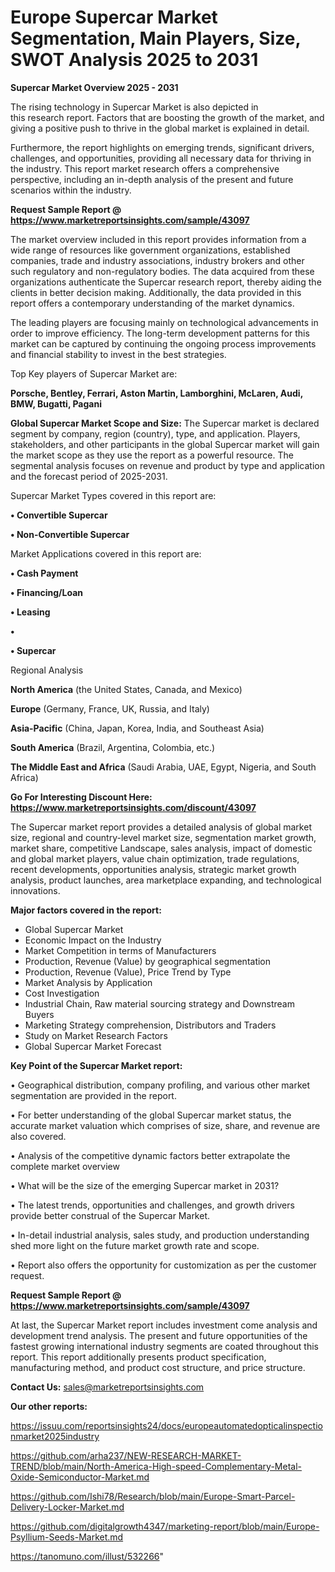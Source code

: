 # Europe Supercar Market Segmentation, Main Players, Size, SWOT Analysis 2025 to 2031

<Strong> Supercar Market Overview 2025 - 2031</strong>

The rising technology in Supercar Market is also depicted in this research report. Factors that are boosting the growth of the market, and giving a positive push to thrive in the global market is explained in detail.

Furthermore, the report highlights on emerging trends, significant drivers, challenges, and opportunities, providing all necessary data for thriving in the industry. This report market research offers a comprehensive perspective, including an in-depth analysis of the present and future scenarios within the industry.

<strong>Request Sample Report @ <a href=https://www.marketreportsinsights.com/sample/43097>https://www.marketreportsinsights.com/sample/43097</a></strong>

The market overview included in this report provides information from a wide range of resources like government organizations, established companies, trade and industry associations, industry brokers and other such regulatory and non-regulatory bodies. The data acquired from these organizations authenticate the Supercar research report, thereby aiding the clients in better decision making. Additionally, the data provided in this report offers a contemporary understanding of the market dynamics.

The leading players are focusing mainly on technological advancements in order to improve efficiency. The long-term development patterns for this market can be captured by continuing the ongoing process improvements and financial stability to invest in the best strategies.

Top Key players of Supercar Market are:

<strong>Porsche, Bentley, Ferrari, Aston Martin, Lamborghini, McLaren, Audi, BMW, Bugatti, Pagani</strong>

<strong><b>Global Supercar Market Scope and Size:</b></strong>
The Supercar market is declared segment by company, region (country), type, and application. Players, stakeholders, and other participants in the global Supercar market will gain the market scope as they use the report as a powerful resource. The segmental analysis focuses on revenue and product by type and application and the forecast period of 2025-2031.

Supercar Market Types covered in this report are:

<strong>•  Convertible Supercar

•  Non-Convertible Supercar</strong>

Market Applications covered in this report are:

<strong>•  Cash Payment

•  Financing/Loan

•  Leasing

•  

•  Supercar</strong> 

Regional Analysis

<strong>North America</strong> (the United States, Canada, and Mexico)

<strong>Europe</strong> (Germany, France, UK, Russia, and Italy)

<strong>Asia-Pacific</strong> (China, Japan, Korea, India, and Southeast Asia)

<strong>South America</strong> (Brazil, Argentina, Colombia, etc.)

<strong>The Middle East and Africa</strong> (Saudi Arabia, UAE, Egypt, Nigeria, and South Africa)

<strong>Go For Interesting Discount Here: <a href=https://www.marketreportsinsights.com/discount/43097>https://www.marketreportsinsights.com/discount/43097</a></strong>

The Supercar market report provides a detailed analysis of global market size, regional and country-level market size, segmentation market growth, market share, competitive Landscape, sales analysis, impact of domestic and global market players, value chain optimization, trade regulations, recent developments, opportunities analysis, strategic market growth analysis, product launches, area marketplace expanding, and technological innovations.

<strong><b>Major factors covered in the report:</b></strong>
<ul>
  <li>Global Supercar Market </li>
  <li>Economic Impact on the Industry</li>
  <li>Market Competition in terms of Manufacturers</li>
  <li>Production, Revenue (Value) by geographical segmentation</li>
  <li>Production, Revenue (Value), Price Trend by Type</li>
  <li>Market Analysis by Application</li>
  <li>Cost Investigation</li>
  <li>Industrial Chain, Raw material sourcing strategy and Downstream Buyers</li>
  <li>Marketing Strategy comprehension, Distributors and Traders</li>
  <li>Study on Market Research Factors</li>
  <li>Global Supercar Market Forecast</li>
</ul>

<strong><b>Key Point of the Supercar Market report:</b></strong>

• Geographical distribution, company profiling, and various other market segmentation are provided in the report.

• For better understanding of the global Supercar market status, the accurate market valuation which comprises of size, share, and revenue are also covered.

• Analysis of the competitive dynamic factors better extrapolate the complete market overview

• What will be the size of the emerging Supercar market in 2031?

• The latest trends, opportunities and challenges, and growth drivers provide better construal of the Supercar Market.

• In-detail industrial analysis, sales study, and production understanding shed more light on the future market growth rate and scope.

• Report also offers the opportunity for customization as per the customer request.

<strong>Request Sample Report @ <a href=https://www.marketreportsinsights.com/sample/43097>https://www.marketreportsinsights.com/sample/43097</a></strong>

At last, the Supercar Market report includes investment come analysis and development trend analysis. The present and future opportunities of the fastest growing international industry segments are coated throughout this report. This report additionally presents product specification, manufacturing method, and product cost structure, and price structure.

<strong>Contact Us:</strong>
sales@marketreportsinsights.com

<strong>Our other reports:</strong>

<a href=https://issuu.com/reportsinsights24/docs/europeautomatedopticalinspectionmarket2025industry>https://issuu.com/reportsinsights24/docs/europeautomatedopticalinspectionmarket2025industry</a>

<a href=https://github.com/arha237/NEW-RESEARCH-MARKET-TREND/blob/main/North-America-High-speed-Complementary-Metal-Oxide-Semiconductor-Market.md>https://github.com/arha237/NEW-RESEARCH-MARKET-TREND/blob/main/North-America-High-speed-Complementary-Metal-Oxide-Semiconductor-Market.md</a>

<a href=https://github.com/Ishi78/Research/blob/main/Europe-Smart-Parcel-Delivery-Locker-Market.md>https://github.com/Ishi78/Research/blob/main/Europe-Smart-Parcel-Delivery-Locker-Market.md</a>

<a href=https://github.com/digitalgrowth4347/marketing-report/blob/main/Europe-Psyllium-Seeds-Market.md>https://github.com/digitalgrowth4347/marketing-report/blob/main/Europe-Psyllium-Seeds-Market.md</a>

<a href=https://tanomuno.com/illust/532266>https://tanomuno.com/illust/532266</a>"
